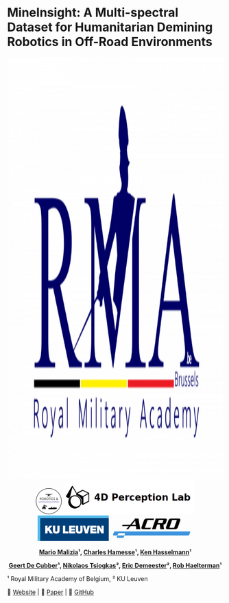 # **MineInsight: A Multi-spectral Dataset for Humanitarian Demining Robotics in Off-Road Environments**

<p align="center">
  <img src="logos/rma_logo.png" alt="RMA_Logo" height="980">
  <img src="logos/ras_lab_logo.png" alt="RAS_Logo" height="60">
  <img src="logos/4dpl_logo_2.jpeg" alt="4DPL_Logo" height="80">  
  <img src="logos/kul_logo.png" alt="KUL_Logo" height="60"> 
  <img src="logos/acro_logo.jpg" alt="ACRO_Logo" height="60">
</p>

<p align="center">
  <b>
    <a href="https://scholar.google.com/citations?hl=en&user=3fDazuEAAAAJ">Mario Malizia</a>¹, 
    <a href="https://scholar.google.com/citations?hl=en&user=19a7OPUAAAAJ">Charles Hamesse</a>¹, 
    <a href="https://scholar.google.com/citations?hl=en&user=iyEhyh4AAAAJ">Ken Hasselmann</a>¹
  </b>
</p>
<p align="center">
  <b>
    <a href="https://scholar.google.com/citations?hl=en&user=wYXEEZ0AAAAJ">Geert De Cubber</a>¹, 
    <a href="https://scholar.google.com/citations?hl=en&user=3VTZcT4AAAAJ">Nikolaos Tsiogkas</a>², 
    <a href="https://scholar.google.com/citations?user=QKw1XxAAAAAJ&hl=en">Eric Demeester</a>², 
    <a href="https://scholar.google.com/citations?user=OQJ8ctsAAAAJ&hl=en">Rob Haelterman</a>¹
  </b>
</p>

¹ Royal Military Academy of Belgium,  ² KU Leuven  

📄 [Website](https://your-dataset-site.com) | 📜 [Paper](https://arxiv.org/abs/xxxxx) | 📂 [GitHub](https://github.com/your-repo)
